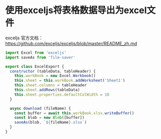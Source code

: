 # 使用exceljs将表格数据导出为excel文件

exceljs 官方文档：https://github.com/exceljs/exceljs/blob/master/README_zh.md

```js
import Excel from 'exceljs'
import saveAs from 'file-saver'

export class ExcelExport {
  constructor (tableData, tableHeader) {
    this.workBook = new Excel.Workbook()
    this.sheet = this.workBook.addWorksheet('Sheet1')
    this.sheet.columns = tableHeader
    this.sheet.addRows(tableData)
    this.sheet.properties.defaultColWidth = 10
  }

  async download (fileName) {
    const buffer = await this.workBook.xlsx.writeBuffer()
    const blob = new Blob([buffer])
    saveAs(blob, `${fileName}.xlsx`)
  }
}
```